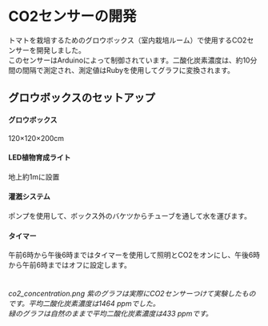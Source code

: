 # CO2センサーの開発
トマトを栽培するためのグロウボックス（室内栽培ルーム）で使用するCO2センサーを開発しました。<br>
このセンサーはArduinoによって制御されています。二酸化炭素濃度は、約10分間の間隔で測定され、測定値はRubyを使用してグラフに変換されます。
## グロウボックスのセットアップ
#### グロウボックス
120×120×200cm
#### LED植物育成ライト
地上約1mに設置
#### 灌漑システム
ポンプを使用して、ボックス外のバケツからチューブを通して水を運びます。
#### タイマー
午前6時から午後6時まではタイマーを使用して照明とCO2をオンにし、午後6時から午前6時まではオフに設定します。<br><br>
###### co2_concentration.png 紫のグラフは実際にCO2センサーつけて実験したものです。平均二酸化炭素濃度は1464 ppmでした。<br> 緑のグラフは自然のままで平均二酸化炭素濃度は433 ppmです。
